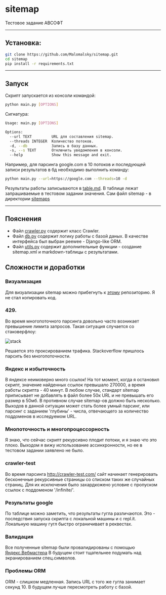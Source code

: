 # sitemap
Тестовое задание АВСОФТ

--- 

## Установка: 

```bash
git clone https://github.com/Malomalsky/sitemap.git
cd sitemap
pip install -r requirements.txt
```

--- 
## Запуск
Скрипт запускается из консоли командой:

```bash
python main.py [OPTIONS]
```

Сигнатура: 

```bash
Usage: main.py [OPTIONS]

Options:
  --url TEXT         URL для составления sitemap.
  --threads INTEGER  Количество потоков.
  -d, --db           Запись в базу данных.
  -s, --s TEXT       Отключить уведомления в консоли.
  --help             Show this message and exit.
```

Например, для парсинга google.com в 10 потоков и последующей записи результатов в бд необходимо выполнить команду: 

```bash
python main.py --url=https://google.com --threads=10 -d
```

Результаты работы записываются в [table.md](https://github.com/Malomalsky/sitemap/blob/master/table.md). В таблице лежат запрашиваемые в тестовом задании значения. 
Сам файл sitemap - в директории [sitemaps](https://github.com/Malomalsky/sitemap/tree/master/sitemaps)

--- 
## Пояснения 

* Файл [crawler.py](https://github.com/Malomalsky/sitemap/blob/master/sitemap/crawler.py) содержит класс Crawler. 
* Файл [db.py](https://github.com/Malomalsky/sitemap/blob/master/sitemap/db.py) содержит логику работы с базой даных. В качестве интерфейса был выбран peewee - Django-like ORM.
* Файл [utils.py](https://github.com/Malomalsky/sitemap/blob/master/sitemap/utils.py) содержит дополнительные функции - создание sitemap.xml и markdown-таблицы с результатами. 

## Сложности и доработки

### Визуализация

Для визуализации sitemap можно прибегнуть к [этому](https://github.com/Ayima/sitemap-visualization-tool) репозиторию. Я не стал копировать код. 

### 429.
Во время многопоточного парсинга довольно часто возникает превышение лимита запросов. Такая ситуация случается со стаковерфлоу: 

![stack](https://raw.githubusercontent.com/Malomalsky/knowledge_base/master/g-book/stackoverflow.PNG?token=AGSNIZ6YTM6FF3VP7RTSGITAHDECI)

Решается это проксированием трафика. 
Stackoverflow пришлось парсить без многопоточности. 

### Яндекс и избыточность
В яндексе неимоверно много ссылок! На тот момент, когда я остановил скрипт, значение найденных ссылок превышало 270000, а время работы скрипта - 40 минут. 
В любом случае, стандарт sitemap приписывает не добавлять в файл более 50к URL и не превышать его размер в 50мб. В противном случае sitemap-ов должно быть несколько. 
Выходов в данной ситуации может стать более умный парсинг, или парсинг с заданием 'глубины' - числа, отвечающего за количество поддоменов в исследуемом URL. 

### Мнопоточность и многопроцессорность 
Я знаю, что сейчас скрипт рекурсивно плодит потоки, и я знаю что это плохо. Выходом я вижу использование ассинхронности, но ее в тестовом задании заявлено не было. 

### crawler-test
Во время парсинга http://crawler-test.com/ сайт начинает генерировать бесконечные рекурсивные страницы со списком таких же случайных страниц. Для их исключения было захардкожено условие с пропуском ссылок с поддоменом '/infinite/'.  

### Результаты google 
По таблице можно заметить, что результаты гугла различаются. Это - последствия запуска скрипта с локальной машины и с repl.it. Локальную машину гугл быстро ограничивает в реквестах. 

### Валидация
Все полученные sitemap были провалидированы с помощью [Яндекс.Вебмастера](https://webmaster.yandex.ru/tools/sitemap/)
В будущем стоит тщательнее подумать над экранированием спец.символов. 

### Проблемы ORM 
ORM - слишком медленная. Запись URL с того же гугла занимает секунд 10. В будущем лучше пересмотреть работу с базой. 
